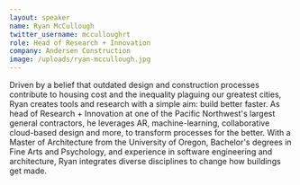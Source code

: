 ```yaml
---
layout: speaker
name: Ryan McCullough
twitter_username: mcculloughrt
role: Head of Research + Innovation
company: Andersen Construction
image: /uploads/ryan-mccullough.jpg
---
```


Driven by a belief that outdated design and construction processes contribute to housing cost and the inequality plaguing our greatest cities, Ryan creates tools and research with a simple aim: build better faster. As head of Research + Innovation at one of the Pacific Northwest's largest general contractors, he leverages AR, machine-learning, collaborative cloud-based design and more, to transform processes for the better. With a Master of Architecture from the University of Oregon, Bachelor's degrees in Fine Arts and Psychology, and experience in software engineering and architecture, Ryan integrates diverse disciplines to change how buildings get made.
